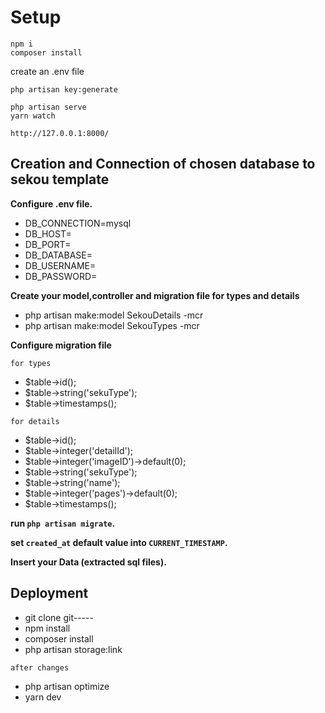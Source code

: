 
# Setup
```
npm i
composer install
```
create an .env file
```
php artisan key:generate
```
```
php artisan serve
yarn watch
```
```
http://127.0.0.1:8000/
```

## Creation and Connection of chosen database to sekou template

**Configure .env file.**

- DB_CONNECTION=mysql
- DB_HOST=
- DB_PORT=
- DB_DATABASE=
- DB_USERNAME=
- DB_PASSWORD=

**Create your model,controller and migration file for types and details**

- php artisan make:model SekouDetails -mcr
- php artisan make:model SekouTypes -mcr

**Configure migration file**

`for types`

- $table->id();
- $table->string('sekuType');
- $table->timestamps();

`for details`

- $table->id();
- $table->integer('detailId');
- $table->integer('imageID')->default(0);
- $table->string('sekuType');
- $table->string('name');
- $table->integer('pages')->default(0);
- $table->timestamps();

**run `php artisan migrate`.**

**set `created_at` default value into `CURRENT_TIMESTAMP`.**

**Insert your Data (extracted sql files).**

## Deployment

- git clone git-----
- npm install
- composer install
- php artisan storage:link

`after changes`
- php artisan optimize
- yarn dev

